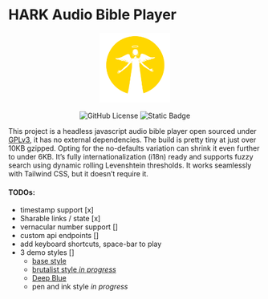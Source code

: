 # HARK Audio Bible Player 

<p align="center">
<img src="https://raw.githubusercontent.com/digitalbiblesociety/hark-audio-player/refs/heads/main/src/demo/angel.svg" height="140px" width="140px">
</p>

<div align="center">

![GitHub License](https://img.shields.io/github/license/digitalbiblesociety/hark-audio-player?color=gold)
![Static Badge](https://img.shields.io/badge/HARKv1-Holy_Audio_Resource_Kit-gold)

</div>

This project is a headless javascript audio bible player open sourced under [GPLv3](./LICENSE), it has no external dependencies. The build is pretty tiny at just over 10KB gzipped. Opting for the no-defaults variation can shrink it even further to under 6KB. It’s fully internationalization (i18n) ready and supports fuzzy search using dynamic rolling Levenshtein thresholds. It works seamlessly with Tailwind CSS, but it doesn’t require it.

#### TODOs:
- timestamp support [x]
- Sharable links / state [x]
- vernacular number support []
- custom api endpoints []
- add keyboard shortcuts, space-bar to play
- 3 demo styles []
    - [base style](./src/demo/modern-theme.html)
    - [brutalist style *in progress*]('./src/demo/brutalist-theme.html')
    - [Deep Blue]('./src/demo/blue-theme.html')
    - pen and ink style *in progress*
